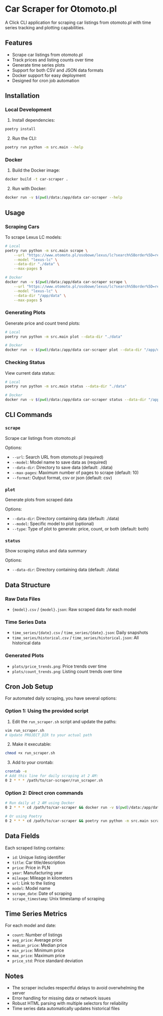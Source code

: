 # Car Scraper for Otomoto.pl

A Click CLI application for scraping car listings from otomoto.pl with time series tracking and plotting capabilities.

## Features

- Scrape car listings from otomoto.pl
- Track prices and listing counts over time
- Generate time series plots
- Support for both CSV and JSON data formats
- Docker support for easy deployment
- Designed for cron job automation

## Installation

### Local Development

1. Install dependencies:
```bash
poetry install
```

2. Run the CLI:
```bash
poetry run python -m src.main --help
```

### Docker

1. Build the Docker image:
```bash
docker build -t car-scraper .
```

2. Run with Docker:
```bash
docker run -v $(pwd)/data:/app/data car-scraper --help
```

## Usage

### Scraping Cars

To scrape Lexus LC models:

```bash
# Local
poetry run python -m src.main scrape \
    --url "https://www.otomoto.pl/osobowe/lexus/lc?search%5Border%5D=relevance_web" \
    --model "lexus-lc" \
    --data-dir "./data" \
    --max-pages 5

# Docker
docker run -v $(pwd)/data:/app/data car-scraper scrape \
    --url "https://www.otomoto.pl/osobowe/lexus/lc?search%5Border%5D=relevance_web" \
    --model "lexus-lc" \
    --data-dir "/app/data" \
    --max-pages 5
```

### Generating Plots

Generate price and count trend plots:

```bash
# Local
poetry run python -m src.main plot --data-dir "./data"

# Docker
docker run -v $(pwd)/data:/app/data car-scraper plot --data-dir "/app/data"
```

### Checking Status

View current data status:

```bash
# Local
poetry run python -m src.main status --data-dir "./data"

# Docker
docker run -v $(pwd)/data:/app/data car-scraper status --data-dir "/app/data"
```

## CLI Commands

### `scrape`
Scrape car listings from otomoto.pl

Options:
- `--url`: Search URL from otomoto.pl (required)
- `--model`: Model name to save data as (required)
- `--data-dir`: Directory to save data (default: ./data)
- `--max-pages`: Maximum number of pages to scrape (default: 10)
- `--format`: Output format, csv or json (default: csv)

### `plot`
Generate plots from scraped data

Options:
- `--data-dir`: Directory containing data (default: ./data)
- `--model`: Specific model to plot (optional)
- `--type`: Type of plot to generate: price, count, or both (default: both)

### `status`
Show scraping status and data summary

Options:
- `--data-dir`: Directory containing data (default: ./data)

## Data Structure

### Raw Data Files
- `{model}.csv` / `{model}.json`: Raw scraped data for each model

### Time Series Data
- `time_series/{date}.csv` / `time_series/{date}.json`: Daily snapshots
- `time_series/historical.csv` / `time_series/historical.json`: All historical data

### Generated Plots
- `plots/price_trends.png`: Price trends over time
- `plots/count_trends.png`: Listing count trends over time

## Cron Job Setup

For automated daily scraping, you have several options:

### Option 1: Using the provided script

1. Edit the `run_scraper.sh` script and update the paths:
```bash
vim run_scraper.sh
# Update PROJECT_DIR to your actual path
```

2. Make it executable:
```bash
chmod +x run_scraper.sh
```

3. Add to your crontab:
```bash
crontab -e
# Add this line for daily scraping at 2 AM:
0 2 * * * /path/to/car-scraper/run_scraper.sh
```

### Option 2: Direct cron commands

```bash
# Run daily at 2 AM using Docker
0 2 * * * cd /path/to/car-scraper && docker run -v $(pwd)/data:/app/data car-scraper scrape --url "https://www.otomoto.pl/osobowe/lexus/lc?search%5Border%5D=relevance_web" --model "lexus-lc" --data-dir "/app/data" --max-pages 5

# Or using Poetry
0 2 * * * cd /path/to/car-scraper && poetry run python -m src.main scrape --url "https://www.otomoto.pl/osobowe/lexus/lc?search%5Border%5D=relevance_web" --model "lexus-lc" --data-dir "./data" --max-pages 5
```

## Data Fields

Each scraped listing contains:
- `id`: Unique listing identifier
- `title`: Car title/description
- `price`: Price in PLN
- `year`: Manufacturing year
- `mileage`: Mileage in kilometers
- `url`: Link to the listing
- `model`: Model name
- `scrape_date`: Date of scraping
- `scrape_timestamp`: Unix timestamp of scraping

## Time Series Metrics

For each model and date:
- `count`: Number of listings
- `avg_price`: Average price
- `median_price`: Median price
- `min_price`: Minimum price
- `max_price`: Maximum price
- `price_std`: Price standard deviation

## Notes

- The scraper includes respectful delays to avoid overwhelming the server
- Error handling for missing data or network issues
- Robust HTML parsing with multiple selectors for reliability
- Time series data automatically updates historical files